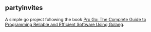 ## partyinvites
A simple go project following the book [Pro Go: The Complete Guide to Programming Reliable and Efficient Software Using Golang](https://www.amazon.com/Pro-Go-Complete-Programming-Efficient-ebook/dp/B09Q869BNZ/ref=tmm_kin_swatch_0?_encoding=UTF8&dib_tag=se&dib=eyJ2IjoiMSJ9.P1d4xJb8LDZZCMilHxawOu6Nq7l-PTknf8cH05HkOlj-Mp2h6jg23PdQa1iiE5B1ZdSWimXvgTtkUEZAccrR0PFX2csrojupIQq38QcoULPFiQsqHM6M1Wjq8mVMJBSAEl768GvcgxwMTZTNYG0kND9hcX8nR7pweD-ailb2LtJyJch1pr-ShQu9kBgVfCLGDHnzUVaDvkrnlKqq9FfVUS0_ziIWhWD7j3_EkfuRRm8.BrHawRm5Z2xp2gBdezWSY1GwKFBQ297Qy-yy3YYFRRM&qid=1741426626&sr=8-9).
